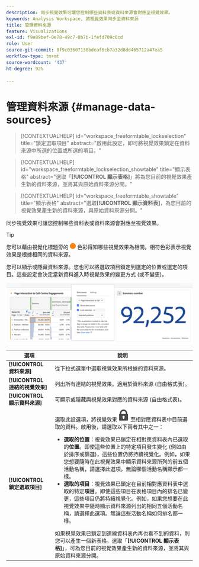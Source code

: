```yaml
---
description: 同步視覺效果可讓您控制哪些資料表或資料來源會對應至視覺效果。
keywords: Analysis Workspace, 將視覺效果同步至資料來源
title: 管理資料來源
feature: Visualizations
exl-id: f9e89bef-0e78-49c7-8b7b-1fefd709c0cd
role: User
source-git-commit: 8f9c03607130bdeaf6cb7a32d8dd465712a47ea5
workflow-type: tm+mt
source-wordcount: '437'
ht-degree: 92%

---
```


# 管理資料來源 {#manage-data-sources}

<!-- markdownlint-disable MD034 -->

>[!CONTEXTUALHELP]
>id="workspace_freeformtable_lockselection"
>title="鎖定選取項目"
>abstract="啟用此設定，即可將視覺效果鎖定在資料來源中所選的位置或所選的項目。"

<!-- markdownlint-enable MD034 -->

<!-- markdownlint-disable MD034 -->

>[!CONTEXTUALHELP]
>id="workspace_freeformtable_lockselection_showtable"
>title="顯示表格"
>abstract="選取「**[!UICONTROL 顯示表格]**」將為您目前的視覺效果產生新的資料來源，並將其與原始資料來源分開。"

<!-- markdownlint-enable MD034 -->

<!-- markdownlint-disable MD034 -->

>[!CONTEXTUALHELP]
>id="workspace_freeformtable_showtable"
>title="顯示表格"
>abstract="選取&#x200B;**[!UICONTROL 顯示資料表]**，為您目前的視覺效果產生新的資料來源，與原始資料來源分開。"

<!-- markdownlint-enable MD034 -->



同步視覺效果可讓您控制哪些資料表或資料來源會對應至視覺效果。

>[!TIP]
>
>您可以藉由視覺化標題旁的 ![StatusOrange](/help/assets/icons/StatusOrange.svg) 色彩得知哪些視覺效果為相關。相符色彩表示視覺效果是根據相同的資料來源。
>

您可以顯示或隱藏資料來源。您也可以將選取項目鎖定到選定的位置或選定的項目。這些設定會決定當新資料進入時視覺效果的變更方式 (或不變更)。

![資料來源選項對話框會顯示下一節所述的選項。](assets/lock-selection.png)


| 選項 | 說明 |
|--- |--- |
| **[!UICONTROL 資料來源]** | 從下拉式選單中選取視覺效果所根據的資料來源。 |
| **[!UICONTROL 連結的視覺效果]** | 列出所有連結的視覺效果。適用於資料來源 (自由格式表)。 |
| **[!UICONTROL 顯示資料來源]** | 可顯示或隱藏與視覺效果對應的資料來源 (自由格式表)。 |
| **[!UICONTROL 鎖定選取項目]** | 選取此設選項，將視覺效果![鎖定](/help/assets/icons/LockClosed.svg)至相對應資料表中目前選取的資料。啟用後，請選取以下兩者其中之一：  <ul><li>**選取的位置**：視覺效果已鎖定在相對應資料表內已選取的&#x200B;**位置**。即使這些位置上的特定項目發生變化 (例如由於排序或篩選)，這些位置仍將持續視覺化。例如，如果您想要隨時在此視覺效果中顯示資料來源所列的前五個活動名稱，請選擇此選項。無論哪個活動名稱顯示都一樣。</li> <li>**選取的項目**：視覺效果已鎖定在目前相對應資料表中選取的特定&#x200B;**項目**。即使這些項目在表格項目內的排名已變更，這些項目仍將持續視覺化。例如，如果您想要在此視覺效果中隨時顯示資料來源列出的相同五個活動名稱，請選擇此選項。無論這些活動名稱如何排名都一樣。</li></ul>如果視覺效果已鎖定到連線資料表內再也看不到的資料，則您可以產生一個新表格。選取「**[!UICONTROL 顯示表格]**」，可為您目前的視覺效果產生新的資料來源，並將其與原始資料來源分開。 |
